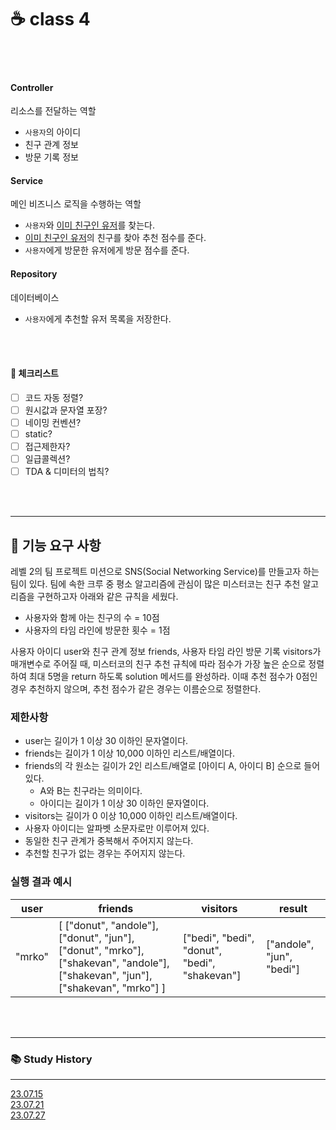 # ☕ class 4

<br>
<br>

#### Controller<br>

리소스를 전달하는 역할

- `사용자`의 아이디
- 친구 관계 정보
- 방문 기록 정보

#### Service<br>

메인 비즈니스 로직을 수행하는 역할

- `사용자`와 <u>이미 친구인 유저</u>를 찾는다.
- <u>이미 친구인 유저</u>의 친구를 찾아 추천 점수를 준다.
- `사용자`에게 방문한 유저에게 방문 점수를 준다.

#### Repository<br>

데이터베이스

- `사용자`에게 추천할 유저 목록을 저장한다.

<br>
<br>

#### 🤔 체크리스트

- [ ] 코드 자동 정렬?
- [ ] 원시값과 문자열 포장?
- [ ] 네이밍 컨벤션?
- [ ] static?
- [ ] 접근제한자?
- [ ] 일급콜렉션?
- [ ] TDA & 디미터의 법칙?

<br>
<br>

---

## 🚀 기능 요구 사항

레벨 2의 팀 프로젝트 미션으로 SNS(Social Networking Service)를 만들고자 하는 팀이 있다. 팀에 속한 크루 중 평소 알고리즘에 관심이 많은 미스터코는 친구 추천 알고리즘을 구현하고자 아래와
같은 규칙을 세웠다.

- 사용자와 함께 아는 친구의 수 = 10점
- 사용자의 타임 라인에 방문한 횟수 = 1점

사용자 아이디 user와 친구 관계 정보 friends, 사용자 타임 라인 방문 기록 visitors가 매개변수로 주어질 때, 미스터코의 친구 추천 규칙에 따라 점수가 가장 높은 순으로 정렬하여 최대 5명을
return 하도록 solution 메서드를 완성하라. 이때 추천 점수가 0점인 경우 추천하지 않으며, 추천 점수가 같은 경우는 이름순으로 정렬한다.

### 제한사항

- user는 길이가 1 이상 30 이하인 문자열이다.
- friends는 길이가 1 이상 10,000 이하인 리스트/배열이다.
- friends의 각 원소는 길이가 2인 리스트/배열로 [아이디 A, 아이디 B] 순으로 들어있다.
    - A와 B는 친구라는 의미이다.
    - 아이디는 길이가 1 이상 30 이하인 문자열이다.
- visitors는 길이가 0 이상 10,000 이하인 리스트/배열이다.
- 사용자 아이디는 알파벳 소문자로만 이루어져 있다.
- 동일한 친구 관계가 중복해서 주어지지 않는다.
- 추천할 친구가 없는 경우는 주어지지 않는다.

### 실행 결과 예시

| user   | friends                                                                                                                         | visitors                                      | result                    |
|--------|---------------------------------------------------------------------------------------------------------------------------------|-----------------------------------------------|---------------------------|
| "mrko" | [ ["donut", "andole"], ["donut", "jun"], ["donut", "mrko"], ["shakevan", "andole"], ["shakevan", "jun"], ["shakevan", "mrko"] ] | ["bedi", "bedi", "donut", "bedi", "shakevan"] | ["andole", "jun", "bedi"] |

<br>
<br>

---

### 📚 Study History

---

[23.07.15](https://github.com/JavaDocument/Class1/blob/main/docs/230715.md)
<br>
[23.07.21](https://github.com/JavaDocument/Class1/blob/main/docs/230721.md)
<br>
[23.07.27](https://github.com/JavaDocument/Class1/blob/main/docs/230727.md)
